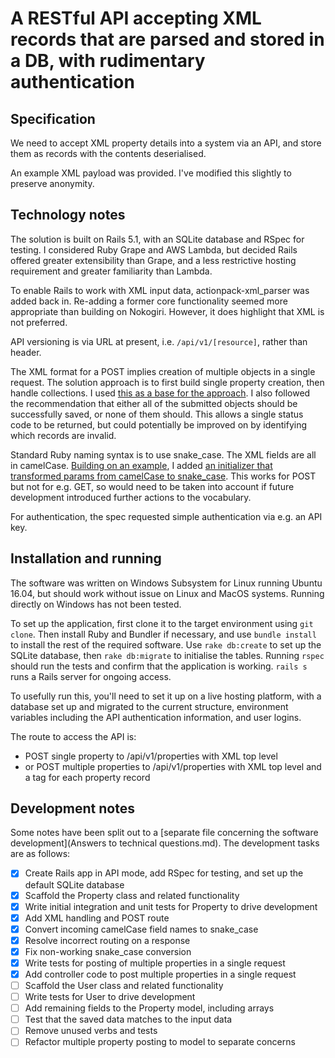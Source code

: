 # A RESTful API accepting XML records that are parsed and stored in a DB, with rudimentary authentication

## Specification

We need to accept XML property details into a system via an API, and store them as records with the contents deserialised.

An example XML payload was provided. I've modified this slightly to preserve anonymity.

## Technology notes

The solution is built on Rails 5.1, with an SQLite database and RSpec for testing. I considered Ruby Grape and AWS Lambda, but decided Rails offered greater extensibility than Grape, and a less restrictive hosting requirement and greater familiarity than Lambda.

To enable Rails to work with XML input data, actionpack-xml_parser was added back in. Re-adding a former core functionality seemed more appropriate than building on Nokogiri. However, it does highlight that XML is not preferred.

API versioning is via URL at present, i.e. `/api/v1/[resource]`, rather than header.

The XML format for a POST implies creation of multiple objects in a single request. The solution approach is to first build single property creation, then handle collections. I used [this as a base for the approach](https://www.codeschool.com/discuss/t/surviving-apis-with-rails-posting-multiple-records/4776). I also followed the recommendation that either all of the submitted objects should be successfully saved, or none of them should. This allows a single status code to be returned, but could potentially be improved on by identifying which records are invalid.

Standard Ruby naming syntax is to use snake_case. The XML fields are all in camelCase. [Building on an example](https://stackoverflow.com/questions/17240106/what-is-the-best-way-to-convert-all-controller-params-from-camelcase-to-snake-ca), I added [an initializer that transformed params from camelCase to snake_case](config/initializers/xml_param_key_transform.rb). This works for POST but not for e.g. GET, so would need to be taken into account if future development introduced further actions to the vocabulary.

For authentication, the spec requested simple authentication via e.g. an API key.

## Installation and running

The software was written on Windows Subsystem for Linux running Ubuntu 16.04, but should work without issue on Linux and MacOS systems. Running directly on Windows has not been tested.

To set up the application, first clone it to the target environment using `git clone`. Then install Ruby and Bundler if necessary, and use `bundle install` to install the rest of the required software. Use `rake db:create` to set up the SQLite database, then `rake db:migrate` to initialise the tables. Running `rspec` should run the tests and confirm that the application is working. `rails s` runs a Rails server for ongoing access.

To usefully run this, you'll need to set it up on a live hosting platform, with a database set up and migrated to the current structure, environment variables including the API authentication information, and user logins.

The route to access the API is:

* POST single property to /api/v1/properties with XML top level <property>
* or POST multiple properties to /api/v1/properties with XML top level <properties> and a <property> tag for each property record

## Development notes

Some notes have been split out to a [separate file concerning the software development](Answers to technical questions.md). The development tasks are as follows:

- [x] Create Rails app in API mode, add RSpec for testing, and set up the default SQLite database
- [x] Scaffold the Property class and related functionality
- [x] Write initial integration and unit tests for Property to drive development
- [x] Add XML handling and POST route
- [x] Convert incoming camelCase field names to snake_case
- [x] Resolve incorrect routing on a response
- [x] Fix non-working snake_case conversion
- [x] Write tests for posting of multiple properties in a single request
- [x] Add controller code to post multiple properties in a single request
- [ ] Scaffold the User class and related functionality
- [ ] Write tests for User to drive development
- [ ] Add remaining fields to the Property model, including arrays
- [ ] Test that the saved data matches to the input data
- [ ] Remove unused verbs and tests
- [ ] Refactor multiple property posting to model to separate concerns
